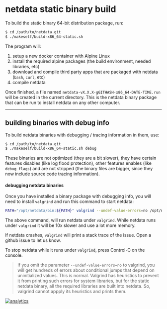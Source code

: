 # netdata static binary build

To build the static binary 64-bit distribution package, run:

```bash
$ cd /path/to/netdata.git
$ ./makeself/build-x86_64-static.sh
```

The program will:

1. setup a new docker container with Alpine Linux
2. install the required alpine packages (the build environment, needed libraries, etc)
3. download and compile third party apps that are packaged with netdata (`bash`, `curl`, etc)
4. compile netdata

Once finished, a file named `netdata-vX.X.X-gGITHASH-x86_64-DATE-TIME.run` will be created in the current directory. This is the netdata binary package that can be run to install netdata on any other computer.

---

## building binaries with debug info

To build netdata binaries with debugging / tracing information in them, use:

```bash
$ cd /path/to/netdata.git
$ ./makeself/build-x86_64-static.sh debug
```

These binaries are not optimized (they are a bit slower), they have certain features disables (like log flood protection), other features enables (like `debug flags`) and are not stripped (the binary files are bigger, since they now include source code tracing information).

#### debugging netdata binaries

Once you have installed a binary package with debugging info, you will need to install `valgrind` and run this command to start netdata:

```bash
PATH="/opt/netdata/bin:${PATH}" valgrind --undef-value-errors=no /opt/netdata/bin/srv/netdata -D
```

The above command, will run netdata under `valgrind`. While netdata runs under `valgrind` it will be 10x slower and use a lot more memory.

If netdata crashes, `valgrind` will print a stack trace of the issue. Open a github issue to let us know.

To stop netdata while it runs under `valgrind`, press Control-C on the console.

> If you omit the parameter `--undef-value-errors=no` to valgrind, you will get hundreds of errors about conditional jumps that depend on uninitialized values. This is normal. Valgrind has heuristics to prevent it from printing such errors for system libraries, but for the static netdata binary, all the required libraries are built into netdata. So, valgrind cannot appply its heuristics and prints them.

[![analytics](https://www.google-analytics.com/collect?v=1&aip=1&t=pageview&_s=1&ds=github&dr=https%3A%2F%2Fgithub.com%2Fnetdata%2Fnetdata&dl=https%3A%2F%2Fmy-netdata.io%2Fgithub.%2Fmakeself%2FREADME&_u=MAC~&cid=5792dfd7-8dc4-476b-af31-da2fdb9f93d2&tid=UA-64295674-3)]()
